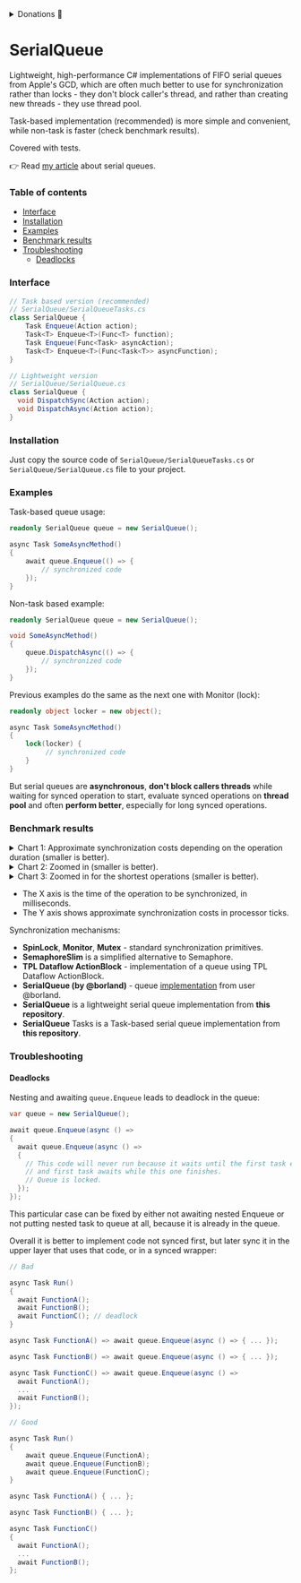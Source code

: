 <details>
  <summary>Donations 🙌</summary>
  <b>BTC:</b> bc1qs0sq7agz5j30qnqz9m60xj4tt8th6aazgw7kxr <br>
  <b>ETH:</b> 0x1D834755b5e889703930AC9b784CB625B3cd833E <br>
  <b>USDT(Tron):</b> TPrCq8LxGykQ4as3o1oB8V7x1w2YPU2o5n <br>
  <b>TON:</b> EQAtBuFWI3H_LpHfEToil4iYemtfmyzlaJpahM3tFSoxojvV <br>
  <b>DOGE:</b> D7GMQdKhKC9ymbT9PtcetSFTQjyPRRfkwT <br>
</details>

# SerialQueue

Lightweight, high-performance C# implementations of FIFO serial queues from Apple's GCD, which are often much better to use for synchronization rather than locks - they don't block caller's thread, and rather than creating new threads - they use thread pool.

Task-based implementation (recommended) is more simple and convenient, while non-task is faster (check benchmark results).

Covered with tests.

👉 Read [my article](https://alexanderdanilov.dev/en/articles/serial-queues) about serial queues.

### Table of contents

 - [Interface](https://github.com/gentlee/SerialQueue#interface)
 - [Installation](https://github.com/gentlee/SerialQueue#installation)
 - [Examples](https://github.com/gentlee/SerialQueue#examples)
 - [Benchmark results](https://github.com/gentlee/SerialQueue#benchmark-results)
 - [Troubleshooting](https://github.com/gentlee/SerialQueue#troubleshooting)
   - [Deadlocks](https://github.com/gentlee/SerialQueue#deadlocks)

### Interface

```C#
// Task based version (recommended)
// SerialQueue/SerialQueueTasks.cs
class SerialQueue {
    Task Enqueue(Action action);
    Task<T> Enqueue<T>(Func<T> function);
    Task Enqueue(Func<Task> asyncAction);
    Task<T> Enqueue<T>(Func<Task<T>> asyncFunction);
}

// Lightweight version
// SerialQueue/SerialQueue.cs
class SerialQueue {
  void DispatchSync(Action action);
  void DispatchAsync(Action action);
}
```

### Installation

Just copy the source code of `SerialQueue/SerialQueueTasks.cs` or `SerialQueue/SerialQueue.cs` file to your project.
    
### Examples

Task-based queue usage:
```C#
readonly SerialQueue queue = new SerialQueue();

async Task SomeAsyncMethod()
{
    await queue.Enqueue(() => {
        // synchronized code
    });
}
```

Non-task based example:
```C#
readonly SerialQueue queue = new SerialQueue();

void SomeAsyncMethod()
{
    queue.DispatchAsync(() => {
        // synchronized code
    });
}
```

Previous examples do the same as the next one with Monitor (lock):

```C#
readonly object locker = new object();

async Task SomeAsyncMethod()
{
    lock(locker) {
         // synchronized code
    }
}
```

But serial queues are **asynchronous**, **don't block callers threads** while waiting for synced operation to start, evaluate synced operations on **thread pool** and often **perform better**, especially for long synced operations.

### Benchmark results

<details>
<summary>Chart 1: Approximate synchronization costs depending on the operation duration (smaller is better).</summary>

![chart-1](https://github.com/gentlee/SerialQueue/assets/2361140/bab377e6-15a2-4ed2-9db1-621243f30e5b)

</details>

<details>
<summary>Chart 2: Zoomed in (smaller is better).</summary>

![chart-2](https://github.com/gentlee/SerialQueue/assets/2361140/a9b52ae0-a455-4e78-a721-81b3146c0db4)

</details>

<details>
<summary>Chart 3: Zoomed in for the shortest operations (smaller is better).</summary>

![chart-3](https://github.com/gentlee/SerialQueue/assets/2361140/70e442a5-314a-42cc-9ab8-354b6514f6ae)

</details>

- The X axis is the time of the operation to be synchronized, in milliseconds.
- The Y axis shows approximate synchronization costs in processor ticks.

Synchronization mechanisms:
- **SpinLock**, **Monitor**, **Mutex** - standard synchronization primitives.
- **SemaphoreSlim** is a simplified alternative to Semaphore.
- **TPL Dataflow ActionBlock** - implementation of a queue using TPL Dataflow ActionBlock.
- **SerialQueue (by @borland)** - queue [implementation](https://github.com/borland/SerialQueue) from user @borland.
- **SerialQueue** is a lightweight serial queue implementation from **this repository**.
- **SerialQueue** Tasks is a Task-based serial queue implementation from **this repository**.

### Troubleshooting

#### Deadlocks

Nesting and awaiting `queue.Enqueue` leads to deadlock in the queue:

```C#
var queue = new SerialQueue();

await queue.Enqueue(async () =>
{
  await queue.Enqueue(async () =>
  {
    // This code will never run because it waits until the first task executes,
    // and first task awaits while this one finishes.
    // Queue is locked.
  });
});
```
This particular case can be fixed by either not awaiting nested Enqueue or not putting nested task to queue at all, because it is already in the queue.

Overall it is better to implement code not synced first, but later sync it in the upper layer that uses that code, or in a synced wrapper:

```C#
// Bad

async Task Run()
{
  await FunctionA();
  await FunctionB();
  await FunctionC(); // deadlock
}

async Task FunctionA() => await queue.Enqueue(async () => { ... });

async Task FunctionB() => await queue.Enqueue(async () => { ... });

async Task FunctionC() => await queue.Enqueue(async () =>
  await FunctionA();
  ...
  await FunctionB();
});

// Good

async Task Run()
{
    await queue.Enqueue(FunctionA);
    await queue.Enqueue(FunctionB);
    await queue.Enqueue(FunctionC);
}

async Task FunctionA() { ... };

async Task FunctionB() { ... };

async Task FunctionC()
{
  await FunctionA();
  ...
  await FunctionB();
};
```
